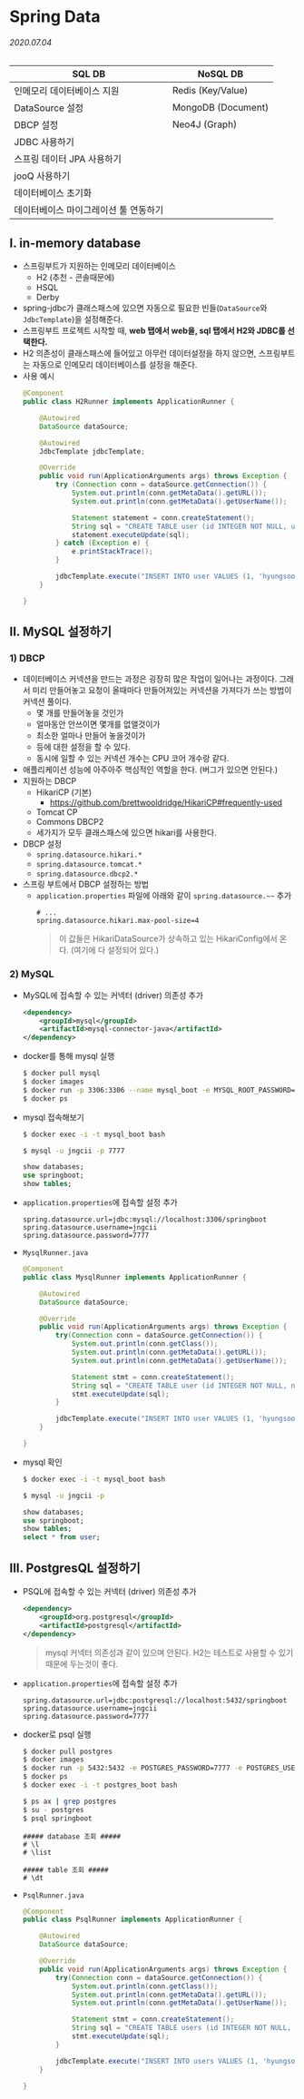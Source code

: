 # Spring Data

###### 2020.07.04

| SQL DB | NoSQL DB |
| --- | --- |
| 인메모리 데이터베이스 지원 | Redis (Key/Value) |
| DataSource 설정 | MongoDB (Document) |
| DBCP 설정 | Neo4J (Graph) |
| JDBC 사용하기 |  |
| 스프링 데이터 JPA 사용하기 |  |
| jooQ 사용하기 |  |
| 데이터베이스 초기화 |  |
| 데이터베이스 마이그레이션 툴 연동하기 |  |

## I. in-memory database
- 스프링부트가 지원하는 인메모리 데이터베이스
  - H2 (추천 - 콘솔때문에)
  - HSQL
  - Derby
- spring-jdbc가 클래스패스에 있으면 자동으로 필요한 빈들(`DataSource`와 `JdbcTemplate`)을 설정해준다.
- 스프링부트 프로젝트 시작할 때, **web 탭에서 web을, sql 탭에서 H2와 JDBC를 선택한다.**
- H2 의존성이 클래스패스에 들어있고 아무런 데이터설정을 하지 않으면, 스프링부트는 자동으로 인메모리 데이터베이스를 설정을 해준다.
- 사용 예시
    ```java
    @Component
    public class H2Runner implements ApplicationRunner {

        @Autowired
        DataSource dataSource;

        @Autowired
        JdbcTemplate jdbcTemplate;

        @Override
        public void run(ApplicationArguments args) throws Exception {
            try (Connection conn = dataSource.getConnection()) {
                System.out.println(conn.getMetaData().getURL());
                System.out.println(conn.getMetaData().getUserName());

                Statement statement = conn.createStatement();
                String sql = "CREATE TABLE user (id INTEGER NOT NULL, username VARCHAR(255), PRIMARY KEY (id))";
                statement.executeUpdate(sql);
            } catch (Exception e) {
                e.printStackTrace();
            }

            jdbcTemplate.execute("INSERT INTO user VALUES (1, 'hyungsoo')");
        }

    }
    ```

## II. MySQL 설정하기

### 1) DBCP
- 데이터베이스 커넥션을 만드는 과정은 굉장히 많은 작업이 일어나는 과정이다. 그래서 미리 만들어놓고 요청이 올때마다 만들어져있는 커넥션을 가져다가 쓰는 방법이 커넥션 풀이다.
  - 몇 개를 만들어놓을 것인가
  - 얼마동안 안쓰이면 몇개를 없앨것이가
  - 최소한 얼마나 만들어 놓을것이가
  - 등에 대한 설정을 할 수 있다.
  - 동시에 일할 수 있는 커넥션 개수는 CPU 코어 개수랑 같다.
- 애플리케이션 성능에 아주아주 핵심적인 역할을 한다. (버그가 있으면 안된다.)
- 지원하는 DBCP
  - HikariCP (기본)
    - https://github.com/brettwooldridge/HikariCP#frequently-used
  - Tomcat CP
  - Commons DBCP2
  - 세가지가 모두 클래스패스에 있으면 hikari를 사용한다.
- DBCP 설정
  - `spring.datasource.hikari.*`
  - `spring.datasource.tomcat.*`
  - `spring.datasource.dbcp2.*`
- 스프링 부트에서 DBCP 설정하는 방법
  - `application.properties` 파일에 아래와 같이 `spring.datasource.~~` 추가
    ```properties
    # ...
    spring.datasource.hikari.max-pool-size=4
    ```
    > 이 값들은 HikariDataSource가 상속하고 있는 HikariConfig에서 온다. (여기에 다 설정되어 있다.)

### 2) MySQL
- MySQL에 접속할 수 있는 커넥터 (driver) 의존성 추가
    ```xml
    <dependency>
        <groupId>mysql</groupId>
        <artifactId>mysql-connector-java</artifactId>
    </dependency>
    ```
- docker를 통해 mysql 실행
    ```bash
    $ docker pull mysql
    $ docker images
    $ docker run -p 3306:3306 --name mysql_boot -e MYSQL_ROOT_PASSWORD=1 -e MYSQL_DATABASE=springboot -e MYSQL_USER=jngcii -e MYSQL_PASSWORD=7777 -d mysql
    $ docker ps
    ```
- mysql 접속해보기
    ```bash
    $ docker exec -i -t mysql_boot bash

    $ mysql -u jngcii -p 7777
    ```
    ```sql
    show databases;
    use springboot;
    show tables;
    ```
- `application.properties`에 접속할 설정 추가
    ```properties
    spring.datasource.url=jdbc:mysql://localhost:3306/springboot
    spring.datasource.username=jngcii
    spring.datasource.password=7777
    ```
- `MysqlRunner.java`
    ```java
    @Component
    public class MysqlRunner implements ApplicationRunner {

        @Autowired
        DataSource dataSource;

        @Override
        public void run(ApplicationArguments args) throws Exception {
            try(Connection conn = dataSource.getConnection()) {
                System.out.println(conn.getClass());
                System.out.println(conn.getMetaData().getURL());
                System.out.println(conn.getMetaData().getUserName());

                Statement stmt = conn.createStatement();
                String sql = "CREATE TABLE user (id INTEGER NOT NULL, name VARCHAR(255) NOT NULL, PRIMARY KEY(id));";
                stmt.executeUpdate(sql);
            }

            jdbcTemplate.execute("INSERT INTO user VALUES (1, 'hyungsoo');");
        }

    }
    ```
- mysql 확인
    ```bash
    $ docker exec -i -t mysql_boot bash

    $ mysql -u jngcii -p
    ```
    ```sql
    show databases;
    use springboot;
    show tables;
    select * from user;
    ```


## III. PostgresQL 설정하기
- PSQL에 접속할 수 있는 커넥터 (driver) 의존성 추가
    ```xml
    <dependency>
        <groupId>org.postgresql</groupId>
        <artifactId>postgresql</artifactId>
    </dependency>
    ```
    > mysql 커넥터 의존성과 같이 있으며 안된다. H2는 테스트로 사용할 수 있기 때문에 두는것이 좋다.
- `application.properties`에 접속할 설정 추가
    ```properties
    spring.datasource.url=jdbc:postgresql://localhost:5432/springboot
    spring.datasource.username=jngcii
    spring.datasource.password=7777
    ```
- docker로 psql 실행
    ```bash
    $ docker pull postgres
    $ docker images
    $ docker run -p 5432:5432 -e POSTGRES_PASSWORD=7777 -e POSTGRES_USER=jngcii -e POSTGRES_DB=springboot --name postgres_boot -d postgres
    $ docker ps
    $ docker exec -i -t postgres_boot bash

    $ ps ax | grep postgres
    $ su - postgres
    $ psql springboot
    ```
    ```postgres
    ##### database 조회 #####
    # \l    
    # \list

    ##### table 조회 #####
    # \dt
    
    ```
- `PsqlRunner.java`
    ```java
    @Component
    public class PsqlRunner implements ApplicationRunner {

        @Autowired
        DataSource dataSource;

        @Override
        public void run(ApplicationArguments args) throws Exception {
            try(Connection conn = dataSource.getConnection()) {
                System.out.println(conn.getClass());
                System.out.println(conn.getMetaData().getURL());
                System.out.println(conn.getMetaData().getUserName());

                Statement stmt = conn.createStatement();
                String sql = "CREATE TABLE users (id INTEGER NOT NULL, name VARCHAR(255) NOT NULL, PRIMARY KEY(id));";
                stmt.executeUpdate(sql);
            }

            jdbcTemplate.execute("INSERT INTO users VALUES (1, 'hyungsoo');");
        }

    }
    ```